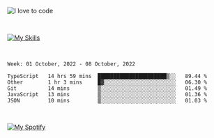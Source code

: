 ![I love to code](https://capsule-render.vercel.app/api?height=250&type=waving&color=gradient&customColorList=14&section=header&text=%F0%9F%92%80%20%F0%9F%96%A4%20%F0%9F%92%BB&fontSize=34&fontColor=fff&animation=fadeIn&fontAlignY=40)

<br>

[![My Skills](https://skillicons.dev/icons?i=html,css,js,ts,dart,react,vue,astro,nextjs,nuxtjs,svelte,remix,gatsby,flutter,jest,sass,styledcomponents,tailwind,materialui,nodejs,graphql,git,netlify,ai,figma)](https://skillicons.dev)

<br>


<!--START_SECTION:waka-->
```text
Week: 01 October, 2022 - 08 October, 2022

TypeScript   14 hrs 59 mins  ██████████████████████▒░░   89.44 % 
Other        1 hr 3 mins     █▓░░░░░░░░░░░░░░░░░░░░░░░   06.30 % 
Git          14 mins         ▒░░░░░░░░░░░░░░░░░░░░░░░░   01.49 % 
JavaScript   13 mins         ▒░░░░░░░░░░░░░░░░░░░░░░░░   01.36 % 
JSON         10 mins         ▒░░░░░░░░░░░░░░░░░░░░░░░░   01.03 % 
```
<!--END_SECTION:waka-->


<br>

[![My Spotify](https://spotify-github-profile.vercel.app/api/view?uid=dmblakedesign&cover_image=true&theme=default&bar_color=53b14f&bar_color_cover=false)](https://github.com/kittinan/spotify-github-profile)
